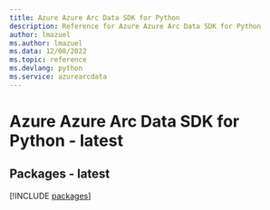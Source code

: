 ```yaml
---
title: Azure Azure Arc Data SDK for Python
description: Reference for Azure Azure Arc Data SDK for Python
author: lmazuel
ms.author: lmazuel
ms.data: 12/08/2022
ms.topic: reference
ms.devlang: python
ms.service: azurearcdata
---
```

# Azure Azure Arc Data SDK for Python - latest
## Packages - latest
[!INCLUDE [packages](azure-arc-data-index.md)]